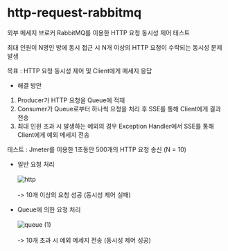 # http-request-rabbitmq

외부 메세지 브로커 RabbitMQ를 이용한 HTTP 요청 동시성 제어 테스트

최대 인원이 N명인 방에 동시 접근 시 N개 이상의 HTTP 요청이 수락되는 동시성 문제 발생

목표 : HTTP 요청 동시성 제어 및 Client에게 메세지 응답 

- 해결 방안
1. Producer가 HTTP 요청을 Queue에 적재
2. Consumer가 Queue로부터 하나씩 요청을 처리 후 SSE를 통해 Client에게 결과 전송
3. 최대 인원 초과 시 발생하는 예외의 경우 Exception Handler에서 SSE를 통해 Client에게 예외 메세지 전송

테스트 : Jmeter를 이용한 1초동안 500개의 HTTP 요청 송신 (N = 10)

- 일반 요청 처리
   <br><br>![http](https://github.com/seongwop/HTTPRequest-RabbitMQ/assets/93995037/ee454903-c205-430d-a559-e1404d848b3d)<br><br>
-> 10개 이상의 요청 성공 (동시성 제어 실패)

- Queue에 의한 요청 처리
  <br><br>![queue (1)](https://github.com/seongwop/HTTPRequest-RabbitMQ/assets/93995037/a6ebcb26-bee0-4581-bc0e-9457884ffd37)<br><br>
-> 10개 초과 시 예외 메세지 전송 (동시성 제어 성공)
